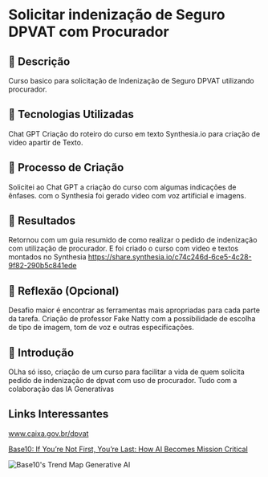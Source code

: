 # Solicitar indenização de Seguro DPVAT com Procurador

## 📒 Descrição
Curso basico para solicitação de Indenização de Seguro DPVAT utilizando procurador. 

## 🤖 Tecnologias Utilizadas
Chat GPT Criação do roteiro do curso em texto
Synthesia.io para criação de video apartir de Texto.

## 🧐 Processo de Criação
Solicitei ao Chat GPT a criação do curso com algumas indicações de ênfases. 
com o Synthesia foi gerado video com voz artificial e imagens.

## 🚀 Resultados
Retornou com um guia resumido de como realizar o pedido de indenização com utilização de procurador. E foi criado o curso com video e textos montados no Synthesia
https://share.synthesia.io/c74c246d-6ce5-4c28-9f82-290b5c841ede

## 💭 Reflexão (Opcional)
Desafio maior é encontrar as ferramentas mais apropriadas para cada parte da tarefa. 
Criação de professor Fake Natty com a possibilidade de escolha de tipo de imagem, tom de voz e outras especificações.

## 🚀 Introdução
OLha só isso, criação de um curso para facilitar a vida de quem solicita pedido de indenização de dpvat com uso de procurador.
Tudo com a colaboração das IA Generativas


## Links Interessantes
www.caixa.gov.br/dpvat

[Base10: If You’re Not First, You’re Last: How AI Becomes Mission Critical](https://base10.vc/post/generative-ai-mission-critical/)

![Base10's Trend Map Generative AI](https://github.com/digitalinnovationone/lab-natty-or-not/assets/730492/f4df26e8-f8f7-4419-8252-c69d73ea930c)
